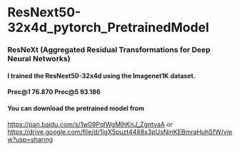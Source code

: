 # ResNext50-32x4d_pytorch_PretrainedModel

### ResNeXt (Aggregated Residual Transformations for Deep Neural Networks)
#### I trained the ResNext50-32x4d using the Imagenet1K dataset.
#### Prec@1 76.870 Prec@5 93.186
#### You can download the pretrained model from 
  https://pan.baidu.com/s/1w09PqIWgMlhKnJ_ZgntvaA 
  or  
  https://drive.google.com/file/d/1igX5puzt4488x3pUsNinKEBmraHuhSfW/view?usp=sharing
